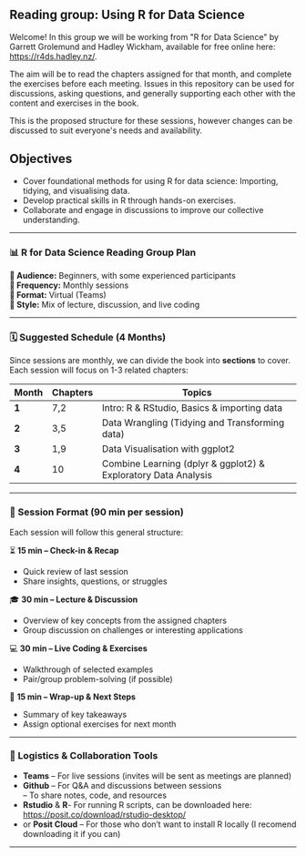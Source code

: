 
## Reading group: Using R for Data Science
Welcome! In this group we will be working from "R for Data Science" by Garrett Grolemund and Hadley Wickham, available for free online here: https://r4ds.hadley.nz/.

The aim will be to read the chapters assigned for that month, and complete the exercises before each meeting. Issues in this repository can be used for discussions, asking questions, and generally supporting each other with the content and exercises in the book. 

This is the proposed structure for these sessions, however changes can be discussed to suit everyone's needs and availability.

## Objectives
- Cover foundational methods for using R for data science: Importing, tidying, and visualising data.
- Develop practical skills in R through hands-on exercises.
- Collaborate and engage in discussions to improve our collective understanding.

---

### **📊 R for Data Science Reading Group Plan**  

**👥 Audience:** Beginners, with some experienced participants  
**📅 Frequency:** Monthly sessions  
**📍 Format:** Virtual (Teams)  
**📖 Style:** Mix of lecture, discussion, and live coding  

---

### **🗓️ Suggested Schedule (4 Months)**
Since sessions are monthly, we can divide the book into **sections** to cover. Each session will focus on 1-3 related chapters:  

| **Month** | **Chapters** | **Topics** |
|-----------|-------------|------------|
| **1** | 7,2 | Intro: R & RStudio, Basics & importing data |
| **2** | 3,5 | Data Wrangling (Tidying and Transforming data) |
| **3** | 1,9 | Data Visualisation with ggplot2|
| **4** | 10 | Combine Learning (dplyr & ggplot2) & Exploratory Data Analysis |

---

### **📑 Session Format (90 min per session)**
Each session will follow this general structure:  

⏳ **15 min – Check-in & Recap**  
- Quick review of last session  
- Share insights, questions, or struggles  

🎓 **30 min – Lecture & Discussion**  
- Overview of key concepts from the assigned chapters  
- Group discussion on challenges or interesting applications  

💻 **30 min – Live Coding & Exercises**  
- Walkthrough of selected examples  
- Pair/group problem-solving (if possible)  

🔎 **15 min – Wrap-up & Next Steps**  
- Summary of key takeaways  
- Assign optional exercises for next month  

---

### **📌 Logistics & Collaboration Tools**
- **Teams** – For live sessions (invites will be sent as meetings are planned)  
- **Github** – For Q&A and discussions between sessions  
             – To share notes, code, and resources
- **Rstudio** & **R**- For running R scripts, can be downloaded here: https://posit.co/download/rstudio-desktop/
- or **Posit Cloud** – For those who don’t want to install R locally  (I recomend downloading it if you can)

---

